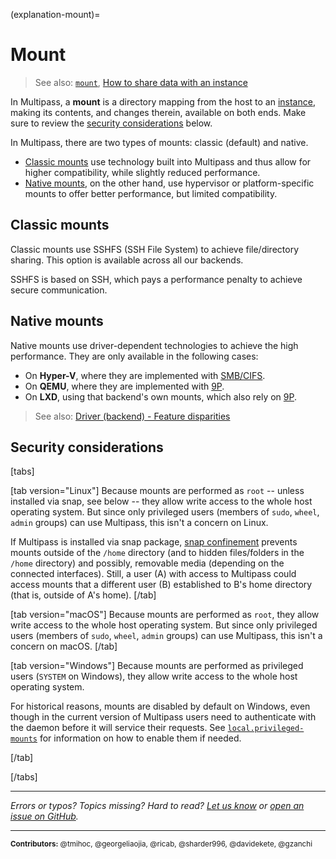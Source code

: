 (explanation-mount)=
# Mount

> See also: [`mount`](/reference/command-line-interface/mount), [How to share data with an instance](/how-to-guides/manage-instances/share-data-with-an-instance)

In Multipass, a **mount** is a directory mapping from the host to an [instance](/explanation/instance), making its contents, and changes therein, available on both ends. Make sure to review the [security considerations](#security-considerations) below.

In Multipass, there are two types of mounts: classic (default) and native. 
* [Classic mounts](#classic-mounts) use technology built into Multipass and thus allow for higher compatibility, while slightly reduced performance. 
* [Native mounts](#native-mounts), on the other hand, use hypervisor or platform-specific mounts to offer better performance, but limited compatibility.

## Classic mounts

Classic mounts use SSHFS (SSH File System) to achieve file/directory sharing. This option is available across all our backends. 

SSHFS is based on SSH, which pays a performance penalty to achieve secure communication.

## Native mounts

Native mounts use driver-dependent technologies to achieve the high performance. They are only available in the following cases:

- On **Hyper-V**, where they are implemented with [SMB/CIFS](https://learn.microsoft.com/en-us/windows/win32/fileio/microsoft-smb-protocol-and-cifs-protocol-overview).
- On **QEMU**, where they are implemented with [9P](https://en.wikipedia.org/wiki/9P_(protocol)).
- On **LXD**, using that backend's own mounts, which also rely on [9P](https://en.wikipedia.org/wiki/9P_(protocol)).

> See also: [Driver (backend) - Feature disparities](/t/28410#feature-disparities)

## Security considerations

[tabs]

[tab version="Linux"]
Because mounts are performed as `root` -- unless installed via snap, see below -- they allow write access to the whole host operating system. But since only privileged users (members of `sudo`, `wheel`, `admin` groups) can use Multipass, this isn't a concern on Linux.

If Multipass is installed via snap package, [snap confinement](https://snapcraft.io/docs/snap-confinement) prevents mounts outside of the `/home` directory (and to hidden files/folders in the `/home` directory) and possibly, removable media (depending on the connected interfaces). Still, a user (A) with access to Multipass could access mounts that a different user (B) established to B's home directory (that is, outside of A's home).
[/tab]

[tab version="macOS"]
Because mounts are performed as `root`, they allow write access to the whole host operating system. But since only privileged users (members of `sudo`, `wheel`, `admin` groups) can use Multipass, this isn't a concern on macOS.
[/tab]

[tab version="Windows"]
Because mounts are performed as privileged users (`SYSTEM` on Windows), they allow write access to the whole host operating system.

For historical reasons, mounts are disabled by default on Windows, even though in the current version of Multipass users need to authenticate with the daemon before it will service their requests. See [`local.privileged-mounts`](/reference/settings/local-privileged-mounts) for information on how to enable them if needed.

<!-- OLD CONTENT 
as anyone with TCP access to `localhost` (`127.0.0.1`) can use Multipass, and by extension, gets access to the entire filesystem. 
-->

[/tab]

[/tabs]

---

*Errors or typos? Topics missing? Hard to read? <a href="https://docs.google.com/forms/d/e/1FAIpQLSd0XZDU9sbOCiljceh3rO_rkp6vazy2ZsIWgx4gsvl_Sec4Ig/viewform?usp=pp_url&entry.317501128=https://multipass.run/docs/mount" target="_blank">Let us know</a> or <a href="https://github.com/canonical/multipass/issues/new/choose" target="_blank">open an issue on GitHub</a>.*

---

<small>**Contributors:** @tmihoc, @georgeliaojia, @ricab, @sharder996, @davidekete, @gzanchi </small>

